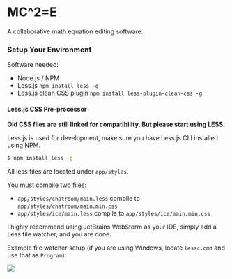 # MC^2=E

A collaborative math equation editing software.

### Setup Your Environment

Software needed:

* Node.js / NPM
* Less.js `npm install less -g`
* Less.js clean CSS plugin `npm install less-plugin-clean-css -g`

#### Less.js CSS Pre-processor

**Old CSS files are still linked for compatibility. But please start using LESS.**

Less.js is used for development, make sure you have Less.js CLI installed using NPM.

```bash
$ npm install less -g
```

All less files are located under `app/styles`.

You must compile two files:
* `app/styles/chatroom/main.less` compile to `app/styles/chatroom/main.min.css`
* `app/styles/ice/main.less` compile to `app/styles/ice/main.min.css`

I highly recommend using JetBrains WebStorm as your IDE, simply add a Less file watcher, and you are done.

Example file watcher setup (if you are using Windows, locate `lessc.cmd` and use that as `Program`):

![](https://i.imgur.com/DTFarw3.png)